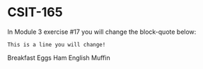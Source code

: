 # CSIT-165

In Module 3 exercise #17 you will change the block-quote below:

`This is a line you will change!`


Breakfast
Eggs
Ham
English Muffin
